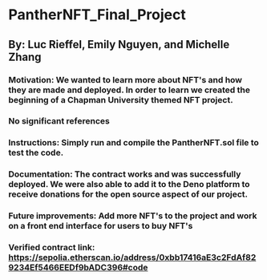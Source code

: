 # PantherNFT_Final_Project
## By: Luc Rieffel, Emily Nguyen, and Michelle Zhang

### Motivation: We wanted to learn more about NFT's and how they are made and deployed. In order to learn we created the beginning of a Chapman University themed NFT project. 

### No significant references

### Instructions: Simply run and compile the PantherNFT.sol file to test the code. 

### Documentation: The contract works and was successfully deployed. We were also able to add it to the Deno platform to receive donations for the open source aspect of our project.

### Future improvements: Add more NFT's to the project and work on a front end interface for users to buy NFT's

### Verified contract link: https://sepolia.etherscan.io/address/0xbb17416aE3c2FdAf829234Ef5466EEDf9bADC396#code
